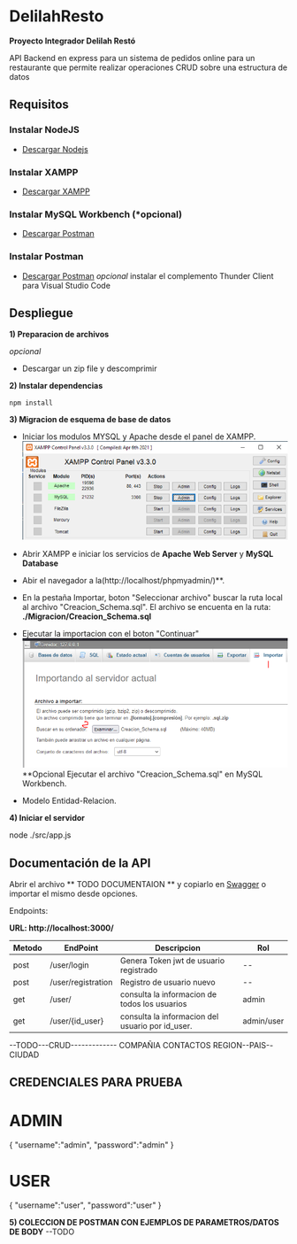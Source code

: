 # DelilahResto
**Proyecto Integrador Delilah Restó**

 API Backend en express para un sistema de pedidos online para un restaurante que permite realizar 
 operaciones CRUD sobre una estructura de datos
## Requisitos

### Instalar NodeJS
  - [Descargar Nodejs](https://nodejs.org/en/download/)

### Instalar XAMPP
  - [Descargar XAMPP](https://www.apachefriends.org/es/download.html)

### Instalar MySQL Workbench (*opcional)
  - [Descargar Postman](https://www.postman.com/product/api-client/)

### Instalar Postman
  - [Descargar Postman](https://www.postman.com/product/api-client/)
  *opcional*
  instalar el complemento Thunder Client para Visual Studio Code

## Despliegue
**1) Preparacion de archivos**

<!-- * Clonar el repositorio desde github accediendo al link: https://github.com/120m4n/delilah_resto.git -->

*opcional*
* Descargar un zip file y descomprimir

**2) Instalar dependencias**
```
npm install
```

**3) Migracion de esquema de base de datos**
* Iniciar los modulos MYSQL y Apache desde el panel de XAMPP.
![Alt panel xampp](./Migracion/Panel_XAMPP.PNG?raw=true "Panel XAMPP")
* Abrir XAMPP e iniciar los servicios de **Apache Web Server** y **MySQL Database**
* Abir el navegador a la(http://localhost/phpmyadmin/)**.
* En la pestaña Importar, boton "Seleccionar archivo" buscar la ruta local al archivo "Creacion_Schema.sql". 
El archivo se encuenta en la ruta: **./Migracion/Creacion_Schema.sql**
* Ejecutar la importacion con el boton "Continuar"
![Alt importacion data](./Migracion/Importacion.PNG?raw=true "importacion data")
**Opcional
Ejecutar el archivo "Creacion_Schema.sql" en MySQL Workbench.

* Modelo Entidad-Relacion.
<!-- ![Alt modelo ER](./Migracion/ER_Diagram.PNG?raw=true "Modelo ER") -->


**4) Iniciar el servidor**


node ./src/app.js

## Documentación de la API

Abrir el archivo ** TODO DOCUMENTAION ** y copiarlo en [Swagger](https://editor.swagger.io/) o importar el mismo desde opciones.

Endpoints:

**URL: http://localhost:3000/**

| Metodo | EndPoint              | Descripcion                                             | Rol        |
|--------|-----------------------|---------------------------------------------------------|------------|
| post   | /user/login           | Genera Token jwt de usuario registrado                  | --         |
| post   | /user/registration    | Registro de usuario nuevo                               | --         |
| get    | /user/                | consulta la informacion de todos los usuarios           | admin      |
| get    | /user/{id_user}       | consulta la informacion del usuario por id_user.        | admin/user |

--TODO---CRUD-------------
COMPAÑIA
CONTACTOS
REGION--PAIS--CIUDAD

## CREDENCIALES PARA PRUEBA
# ADMIN
{
    "username":"admin",
    "password":"admin"
}

# USER
{
    "username":"user",
    "password":"user"
}

**5) COLECCION DE POSTMAN CON EJEMPLOS DE PARAMETROS/DATOS DE BODY**
--TODO
